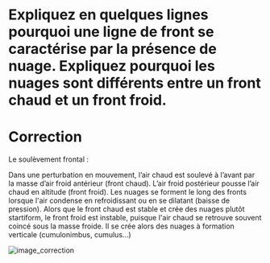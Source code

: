 ﻿# Expliquez en quelques lignes pourquoi une ligne de front se caractérise par la présence de nuage. Expliquez pourquoi les nuages sont différents entre un front chaud et un front froid.

# Correction

Le soulèvement frontal :

Dans une perturbation en mouvement, l’air chaud est soulevé à l’avant par la masse d’air froid antérieur (front chaud). L’air froid postérieur pousse l’air chaud en altitude (front froid). Les nuages se forment le long des fronts lorsque l'air condense en refroidissant ou en se dilatant (baisse de pression). 
Alors que le front chaud est stable et crée des nuages plutôt startiform, le front froid est instable, puisque l'air chaud se retrouve souvent coincé sous la masse froide. Il se crée alors des nuages à formation verticale (cumulonimbus, cumulus...)

![image_correction](./images/soulevement_frontal.png)
